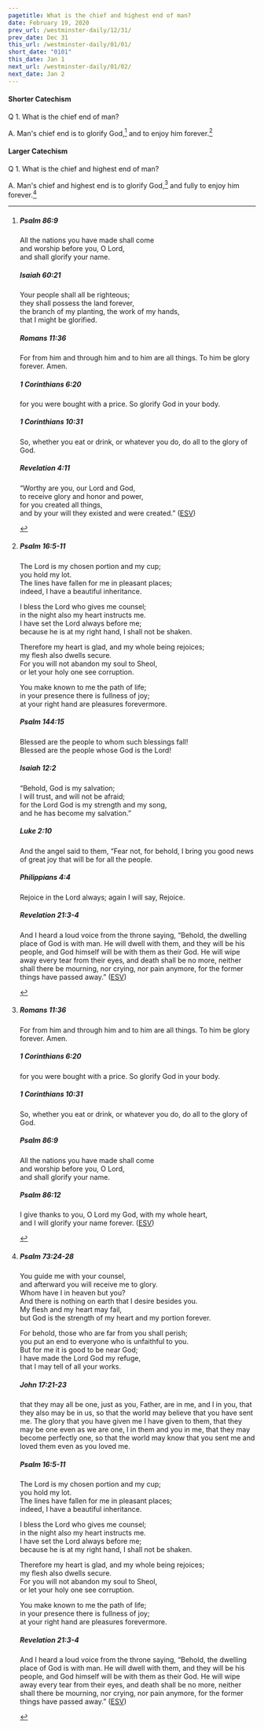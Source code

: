 ```yaml
---
pagetitle: What is the chief and highest end of man?
date: February 19, 2020
prev_url: /westminster-daily/12/31/
prev_date: Dec 31
this_url: /westminster-daily/01/01/
short_date: "0101"
this_date: Jan 1
next_url: /westminster-daily/01/02/
next_date: Jan 2
---
```


#### Shorter Catechism

<span class="q">Q 1.</span> What is the chief end of man?

<span class="q">A.</span> Man's chief end is to glorify God,[^fnref:wsc1] and to enjoy him forever.[^fnref:wsc2]


[^fnref:wsc1]: <div class="esv"><h5>Psalm 86:9</h5> <div class="esv-text"><div class="block-indent"> <p class="line-group" id="p19086009.01-1">All the nations you have made shall come<br /> <span class="indent"></span>and worship before you, O Lord,<br /> <span class="indent"></span>and shall glorify your name.</p> </div> </div><h5>Isaiah 60:21</h5> <div class="esv-text"><div class="block-indent"> <p class="line-group" id="p23060021.01-2">Your people shall all be righteous;<br /> <span class="indent"></span>they shall possess the land forever,<br /> the branch of my planting, the work of my hands,<br /> <span class="indent"></span>that I might be glorified.</p> </div> </div><h5>Romans 11:36</h5> <div class="esv-text"><p class="same-paragraph" id="p45011036.01-3">For from him and through him and to him are all things. To him be glory forever. Amen.</p> </div><h5>1 Corinthians 6:20</h5> <div class="esv-text"><p id="p46006020.01-4">for you were bought with a price. So glorify God in your body.</p> </div><h5>1 Corinthians 10:31</h5> <div class="esv-text"><p id="p46010031.01-5">So, whether you eat or drink, or whatever you do, do all to the glory of God.</p> </div><h5>Revelation 4:11</h5> <div class="esv-text"><div class="block-indent"> <p class="line-group" id="p66004011.01-6">&#8220;Worthy are you, our Lord and God,<br /> <span class="indent"></span>to receive glory and honor and power,<br /> for you created all things,<br /> <span class="indent"></span>and by your will they existed and were created.&#8221;  (<a href="http://www.esv.org" class="copyright">ESV</a>)</p> </div> </div> </div>

[^fnref:wsc2]: <div class="esv"><h5>Psalm 16:5-11</h5> <div class="esv-text"><div class="block-indent"> <p class="line-group" id="p19016005.01-1">The <span class="small-caps">Lord</span> is my chosen portion and my cup;<br /> <span class="indent"></span>you hold my lot.<br />  The lines have fallen for me in pleasant places;<br /> <span class="indent"></span>indeed, I have a beautiful inheritance.</p>  <p class="line-group" id="p19016007.01-1">I bless the <span class="small-caps">Lord</span> who gives me counsel;<br /> <span class="indent"></span>in the night also my heart instructs me.<br />  I have set the <span class="small-caps">Lord</span> always before me;<br /> <span class="indent"></span>because he is at my right hand, I shall not be shaken.</p>  <p class="line-group" id="p19016009.01-1">Therefore my heart is glad, and my whole being rejoices;<br /> <span class="indent"></span>my flesh also dwells secure.<br />  For you will not abandon my soul to Sheol,<br /> <span class="indent"></span>or let your holy one see corruption.</p>  <p class="line-group" id="p19016011.01-1">You make known to me the path of life;<br /> <span class="indent"></span>in your presence there is fullness of joy;<br /> <span class="indent"></span>at your right hand are pleasures forevermore.</p> </div> </div><h5>Psalm 144:15</h5> <div class="esv-text"><div class="block-indent"> <p class="line-group" id="p19144015.01-2">Blessed are the people to whom such blessings fall!<br /> <span class="indent"></span>Blessed are the people whose God is the <span class="small-caps">Lord</span>!</p> </div> </div><h5>Isaiah 12:2</h5> <div class="esv-text"><div class="block-indent"> <p class="line-group" id="p23012002.01-3">&#8220;Behold, God is my salvation;<br /> <span class="indent"></span>I will trust, and will not be afraid;<br /> for the <span class="small-caps">Lord</span> <span class="small-caps">God</span> is my strength and my song,<br /> <span class="indent"></span>and he has become my salvation.&#8221;</p> </div> </div><h5>Luke 2:10</h5> <div class="esv-text"><p id="p42002010.01-4">And the angel said to them, &#8220;Fear not, for behold, I bring you good news of great joy that will be for all the people.</p> </div><h5>Philippians 4:4</h5> <div class="esv-text"><p id="p50004004.01-5">Rejoice in the Lord always; again I will say, Rejoice.</p> </div><h5>Revelation 21:3-4</h5> <div class="esv-text"><p id="p66021003.01-6">And I heard a loud voice from the throne saying, &#8220;Behold, the dwelling place of God is with man. He will dwell with them, and they will be his people, and God himself will be with them as their God. He will wipe away every tear from their eyes, and death shall be no more, neither shall there be mourning, nor crying, nor pain anymore, for the former things have passed away.&#8221;  (<a href="http://www.esv.org" class="copyright">ESV</a>)</p> </div> </div>


#### Larger Catechism

<span class="q">Q 1.</span> What is the chief and highest end of man?

<span class="q">A.</span> Man's chief and highest end is to glorify God,[^fnref:wlc1] and fully to enjoy him forever.[^fnref:wlc2]


[^fnref:wlc1]: <div class="esv"><h5>Romans 11:36</h5> <div class="esv-text"><p class="same-paragraph" id="p45011036.01-1">For from him and through him and to him are all things. To him be glory forever. Amen.</p> </div><h5>1 Corinthians 6:20</h5> <div class="esv-text"><p id="p46006020.01-2">for you were bought with a price. So glorify God in your body.</p> </div><h5>1 Corinthians 10:31</h5> <div class="esv-text"><p id="p46010031.01-3">So, whether you eat or drink, or whatever you do, do all to the glory of God.</p> </div><h5>Psalm 86:9</h5> <div class="esv-text"><div class="block-indent"> <p class="line-group" id="p19086009.01-4">All the nations you have made shall come<br /> <span class="indent"></span>and worship before you, O Lord,<br /> <span class="indent"></span>and shall glorify your name.</p> </div> </div><h5>Psalm 86:12</h5> <div class="esv-text"><div class="block-indent"> <p class="line-group" id="p19086012.01-5">I give thanks to you, O Lord my God, with my whole heart,<br /> <span class="indent"></span>and I will glorify your name forever.  (<a href="http://www.esv.org" class="copyright">ESV</a>)</p> </div> </div> </div>

[^fnref:wlc2]: <div class="esv"><h5>Psalm 73:24-28</h5> <div class="esv-text"><div class="block-indent"> <p class="line-group" id="p19073024.01-1">You guide me with your counsel,<br /> <span class="indent"></span>and afterward you will receive me to glory.<br />  Whom have I in heaven but you?<br /> <span class="indent"></span>And there is nothing on earth that I desire besides you.<br />  My flesh and my heart may fail,<br /> <span class="indent"></span>but God is the strength of my heart and my portion forever.</p>  <p class="line-group" id="p19073027.01-1">For behold, those who are far from you shall perish;<br /> <span class="indent"></span>you put an end to everyone who is unfaithful to you.<br />  But for me it is good to be near God;<br /> <span class="indent"></span>I have made the Lord <span class="small-caps">God</span> my refuge,<br /> <span class="indent"></span>that I may tell of all your works.</p> </div> </div><h5>John 17:21-23</h5> <div class="esv-text"><p id="p43017021.01-2"><span class="woc">that they may all be one, just as you, Father, are in me, and I in you, that they also may be in us, so that the world may believe that you have sent me.</span> <span class="woc">The glory that you have given me I have given to them, that they may be one even as we are one,</span> <span class="woc">I in them and you in me, that they may become perfectly one, so that the world may know that you sent me and loved them even as you loved me.</span></p> </div><h5>Psalm 16:5-11</h5> <div class="esv-text"><div class="block-indent"> <p class="line-group" id="p19016005.01-3">The <span class="small-caps">Lord</span> is my chosen portion and my cup;<br /> <span class="indent"></span>you hold my lot.<br />  The lines have fallen for me in pleasant places;<br /> <span class="indent"></span>indeed, I have a beautiful inheritance.</p>  <p class="line-group" id="p19016007.01-3">I bless the <span class="small-caps">Lord</span> who gives me counsel;<br /> <span class="indent"></span>in the night also my heart instructs me.<br />  I have set the <span class="small-caps">Lord</span> always before me;<br /> <span class="indent"></span>because he is at my right hand, I shall not be shaken.</p>  <p class="line-group" id="p19016009.01-3">Therefore my heart is glad, and my whole being rejoices;<br /> <span class="indent"></span>my flesh also dwells secure.<br />  For you will not abandon my soul to Sheol,<br /> <span class="indent"></span>or let your holy one see corruption.</p>  <p class="line-group" id="p19016011.01-3">You make known to me the path of life;<br /> <span class="indent"></span>in your presence there is fullness of joy;<br /> <span class="indent"></span>at your right hand are pleasures forevermore.</p> </div> </div><h5>Revelation 21:3-4</h5> <div class="esv-text"><p id="p66021003.01-4">And I heard a loud voice from the throne saying, &#8220;Behold, the dwelling place of God is with man. He will dwell with them, and they will be his people, and God himself will be with them as their God. He will wipe away every tear from their eyes, and death shall be no more, neither shall there be mourning, nor crying, nor pain anymore, for the former things have passed away.&#8221;  (<a href="http://www.esv.org" class="copyright">ESV</a>)</p> </div> </div>

